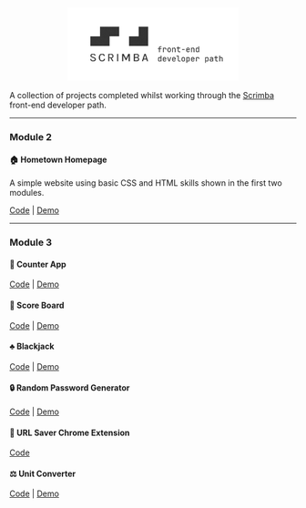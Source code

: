 <p align="center"><img src="./assets/header.png" alt="reb84-the-odin-project" width="300"/></p>

A collection of projects completed whilst working through the [Scrimba](https://scrimba.com) front-end developer path.

---

### Module 2
#### 🏠 **Hometown Homepage**
A simple website using basic CSS and HTML skills shown in the first two modules.

[Code](./01-hometown-homepage) | [Demo](https://hometown-homepage-alpha.vercel.app/)

---

### Module 3
#### 🐸 **Counter App**
[Code](./02-counter-app) | [Demo](https://froggy-counter.vercel.app/)

#### 🏀 **Score Board**
[Code](./03-score-board) | [Demo](https://score-board-psi.vercel.app/)

#### ♣️ **Blackjack**
[Code](./04-blackjack) | [Demo](https://blackjack-five-rust.vercel.app/)

#### 🔒 **Random Password Generator**
[Code](./05-password-generator) | [Demo](https://password-generator-rouge-tau-21.vercel.app/)

#### 🛜 **URL Saver Chrome Extension**
[Code](./06-url-saver-extension)

#### ⚖️ **Unit Converter**
[Code](./07-unit-converter) | [Demo](https://unit-converter-henna-psi.vercel.app/)